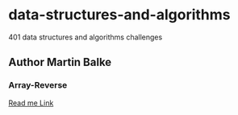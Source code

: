 # data-structures-and-algorithms
401 data structures and algorithms challenges

## Author Martin Balke

### Array-Reverse
[Read me Link](./array-reverse/README.md)
